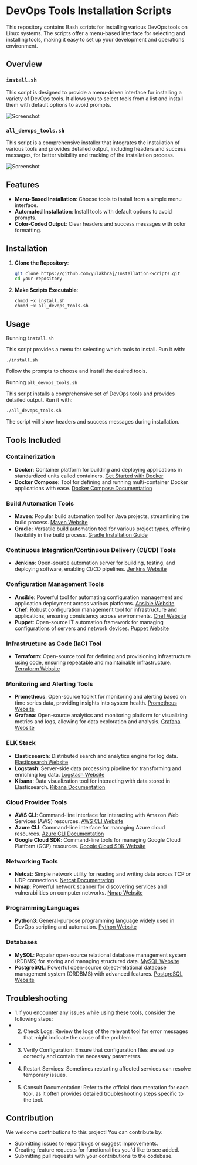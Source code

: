 # DevOps Tools Installation Scripts

This repository contains Bash scripts for installing various DevOps tools on Linux systems. The scripts offer a menu-based interface for selecting and installing tools, making it easy to set up your development and operations environment.

## Overview

### `install.sh`

This script is designed to provide a menu-driven interface for installing a variety of DevOps tools. It allows you to select tools from a list and install them with default options to avoid prompts.

![Screenshot](https://github.com/user-attachments/assets/56c1c04f-0034-4a7f-812a-1f8255f881e1)

### `all_devops_tools.sh`

This script is a comprehensive installer that integrates the installation of various tools and provides detailed output, including headers and success messages, for better visibility and tracking of the installation process.

![Screenshot](https://github.com/user-attachments/assets/76031289-0198-455e-ac95-7776a55740c9)

## Features

- **Menu-Based Installation**: Choose tools to install from a simple menu interface.
- **Automated Installation**: Install tools with default options to avoid prompts.
- **Color-Coded Output**: Clear headers and success messages with color formatting.

## Installation

1. **Clone the Repository**:

   ```bash
   git clone https://github.com/yulakhraj/Installation-Scripts.git
   cd your-repository
   ```
2. **Make Scripts Executable**:
   ```
   chmod +x install.sh
   chmod +x all_devops_tools.sh
   ```
## Usage
Running `install.sh`

This script provides a menu for selecting which tools to install. Run it with:
```
./install.sh
```
Follow the prompts to choose and install the desired tools.

Running `all_devops_tools.sh`

This script installs a comprehensive set of DevOps tools and provides detailed output. Run it with:
```
./all_devops_tools.sh
```
The script will show headers and success messages during installation.

## Tools Included

### Containerization

- **Docker**: Container platform for building and deploying applications in standardized units called containers. [Get Started with Docker](https://docs.docker.com/get-started/)
- **Docker Compose**: Tool for defining and running multi-container Docker applications with ease. [Docker Compose Documentation](https://docs.docker.com/compose/)

### Build Automation Tools

- **Maven**: Popular build automation tool for Java projects, streamlining the build process. [Maven Website](https://maven.apache.org/)
- **Gradle**: Versatile build automation tool for various project types, offering flexibility in the build process. [Gradle Installation Guide](https://docs.gradle.org/current/userguide/installation.html)

### Continuous Integration/Continuous Delivery (CI/CD) Tools

- **Jenkins**: Open-source automation server for building, testing, and deploying software, enabling CI/CD pipelines. [Jenkins Website](https://www.jenkins.io/)

### Configuration Management Tools

- **Ansible**: Powerful tool for automating configuration management and application deployment across various platforms. [Ansible Website](https://www.ansible.com/)
- **Chef**: Robust configuration management tool for infrastructure and applications, ensuring consistency across environments. [Chef Website](https://www.chef.io/)
- **Puppet**: Open-source IT automation framework for managing configurations of servers and network devices. [Puppet Website](https://puppet.com/)

### Infrastructure as Code (IaC) Tool

- **Terraform**: Open-source tool for defining and provisioning infrastructure using code, ensuring repeatable and maintainable infrastructure. [Terraform Website](https://www.terraform.io/)

### Monitoring and Alerting Tools

- **Prometheus**: Open-source toolkit for monitoring and alerting based on time series data, providing insights into system health. [Prometheus Website](https://prometheus.io/)
- **Grafana**: Open-source analytics and monitoring platform for visualizing metrics and logs, allowing for data exploration and analysis. [Grafana Website](https://grafana.com/)

### ELK Stack

- **Elasticsearch**: Distributed search and analytics engine for log data. [Elasticsearch Website](https://www.elastic.co/elasticsearch/)
- **Logstash**: Server-side data processing pipeline for transforming and enriching log data. [Logstash Website](https://www.elastic.co/logstash/)
- **Kibana**: Data visualization tool for interacting with data stored in Elasticsearch. [Kibana Documentation](https://www.elastic.co/kibana/)

### Cloud Provider Tools

- **AWS CLI**: Command-line interface for interacting with Amazon Web Services (AWS) resources. [AWS CLI Website](https://aws.amazon.com/cli/)
- **Azure CLI**: Command-line interface for managing Azure cloud resources. [Azure CLI Documentation](https://docs.microsoft.com/en-us/cli/azure/)
- **Google Cloud SDK**: Command-line tools for managing Google Cloud Platform (GCP) resources. [Google Cloud SDK Website](https://cloud.google.com/sdk)

### Networking Tools

- **Netcat**: Simple network utility for reading and writing data across TCP or UDP connections. [Netcat Documentation](https://nc110.sourceforge.io/)
- **Nmap**: Powerful network scanner for discovering services and vulnerabilities on computer networks. [Nmap Website](https://nmap.org/)

### Programming Languages

- **Python3**: General-purpose programming language widely used in DevOps scripting and automation. [Python Website](https://www.python.org/)

### Databases

- **MySQL**: Popular open-source relational database management system (RDBMS) for storing and managing structured data. [MySQL Website](https://www.mysql.com/)
- **PostgreSQL**: Powerful open-source object-relational database management system (ORDBMS) with advanced features. [PostgreSQL Website](https://www.postgresql.org/)

## Troubleshooting

* 1.If you encounter any issues while using these tools, consider the following steps:
* 2. Check Logs: Review the logs of the relevant tool for error messages that might indicate the cause of the problem.
* 3. Verify Configuration: Ensure that configuration files are set up correctly and contain the necessary parameters.
* 4. Restart Services: Sometimes restarting affected services can resolve temporary issues.
* 5. Consult Documentation: Refer to the official documentation for each tool, as it often provides detailed troubleshooting steps specific to the tool.

## Contribution

We welcome contributions to this project! You can contribute by:
- Submitting issues to report bugs or suggest improvements.
- Creating feature requests for functionalities you'd like to see added.
- Submitting pull requests with your contributions to the codebase.

